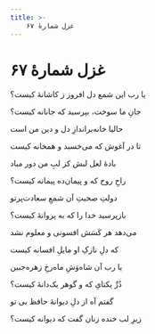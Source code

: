 ```yaml
---
title: >-
    غزل شمارهٔ ۶۷
---
```

# غزل شمارهٔ ۶۷

<div class="b" id="bn1"><div class="m1"><p>یا رب این شمع دل افروز ز کاشانهٔ کیست؟</p></div>
<div class="m2"><p>جانِ ما سوخت، بپرسید که جانانه کیست؟</p></div></div>
<div class="b" id="bn2"><div class="m1"><p>حالیا خانه‌براندازِ دل و دین من است</p></div>
<div class="m2"><p>تا در آغوش که می‌خسبد و همخانه کیست</p></div></div>
<div class="b" id="bn3"><div class="m1"><p>بادهٔ لعل لبش کز لبِ من دور مباد</p></div>
<div class="m2"><p>راحِ روح که و پیمان‌ده پیمانه کیست؟</p></div></div>
<div class="b" id="bn4"><div class="m1"><p>دولتِ صحبتِ آن شمعِ سعادت‌پرتو</p></div>
<div class="m2"><p>بازپرسید خدا را که به پروانهٔ کیست؟</p></div></div>
<div class="b" id="bn5"><div class="m1"><p>می‌دهد هر کَسَش افسونی و معلوم نشد</p></div>
<div class="m2"><p>که دلِ نازکِ او مایلِ افسانه کیست</p></div></div>
<div class="b" id="bn6"><div class="m1"><p>یا رب آن شاه‌وَشِ ماه‌رخِ زهره‌جبین</p></div>
<div class="m2"><p>دُرِّ یکتایِ که و گوهر یک‌دانهٔ کیست؟</p></div></div>
<div class="b" id="bn7"><div class="m1"><p>گفتم آه از دلِ دیوانهٔ حافظ بی تو</p></div>
<div class="m2"><p>زیرِ لب خنده زنان گفت که دیوانه کیست؟</p></div></div>